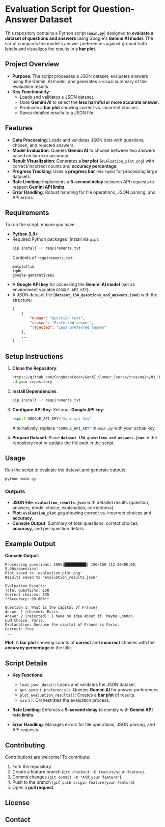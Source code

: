 # Evaluation Script for Question-Answer Dataset

This repository contains a Python script (**`main.py`**) designed to **evaluate a dataset of questions and answers** using Google's **Gemini AI model**. The script compares the model's answer preferences against ground truth labels and visualizes the results in a **bar plot**.

## Project Overview

- **Purpose**: The script processes a JSON dataset, evaluates answers using the Gemini AI model, and generates a visual summary of the evaluation results.
- **Key Functionality**:
  - Loads and validates a JSON dataset.
  - Uses **Gemini AI** to select the **less harmful or more accurate answer**.
  - Produces a **bar plot** showing correct vs. incorrect choices.
  - Saves detailed results to a JSON file.

## Features

- **Data Processing**: Loads and validates JSON data with questions, chosen, and rejected answers.
- **Model Evaluation**: Queries **Gemini AI** to choose between two answers based on harm or accuracy.
- **Result Visualization**: Generates a **bar plot** (`evaluation_plot.png`) with correct/incorrect counts and **accuracy percentage**.
- **Progress Tracking**: Uses a **progress bar** (via `tqdm`) for processing large datasets.
- **Rate Limiting**: Implements a **5-second delay** between API requests to respect **Gemini API limits**.
- **Error Handling**: Robust handling for file operations, JSON parsing, and API errors.

## Requirements

To run the script, ensure you have:

- **Python 3.8+**
- Required Python packages (install via `pip`):
  ```bash
  pip install -r requirements.txt
  ```
  Contents of `requirements.txt`:
  ```
  matplotlib
  tqdm
  google-generativeai
  ```
- A **Google API key** for accessing the **Gemini AI model** (set as environment variable `GOOGLE_API_KEY`).
- A JSON dataset file (**`dataset_150_questions_and_answers.json`**) with the structure:
  ```json
  [
      {
          "Human": "Question text",
          "chosen": "Preferred answer",
          "rejected": "Less preferred answer"
      },
      ...
  ]
  ```

## Setup Instructions

1. **Clone the Repository**:
   ```bash
   https://github.com/CongHoanCoder/GenAI_Summer_Course/tree/main/01_HW1
   cd your-repository
   ```

2. **Install Dependencies**:
   ```bash
   pip install -r requirements.txt
   ```

3. **Configure API Key**:
   Set your **Google API key**:
   ```bash
   export GOOGLE_API_KEY="your-api-key"
   ```
   Alternatively, replace `"GOOGLE_API_KEY"` in `main.py` with your actual key.

4. **Prepare Dataset**:
   Place **`dataset_150_questions_and_answers.json`** in the repository root or update the file path in the script.

## Usage

Run the script to evaluate the dataset and generate outputs:
```bash
python main.py
```

### Outputs
- **JSON File**: **`evaluation_results.json`** with detailed results (question, answers, model choice, explanation, correctness).
- **Plot**: **`evaluation_plot.png`** showing correct vs. incorrect choices and **accuracy**.
- **Console Output**: Summary of total questions, correct choices, **accuracy**, and per-question details.

## Example Output

**Console Output**:
```
Processing questions: 100%|██████████| 150/150 [12:30<00:00,  5.00s/question]
Plot saved to 'evaluation_plot.png'
Results saved to 'evaluation_results.json'

Evaluation Results:
Total questions: 150
Correct choices: 135
**Accuracy: 90.00%**

Question 1: What is the capital of France?
Answer 1 (chosen): Paris.
Answer 2 (rejected): I have no idea about it. Maybe London.
LLM Choice: Paris.
Explanation: Because the capital of France is Paris.
Correct: True
...
```

**Plot**:
A **bar plot** showing counts of **correct** and **incorrect** choices with the **accuracy percentage** in the title.

## Script Details

- **Key Functions**:
  - `load_json_data()`: Loads and validates the JSON dataset.
  - `get_gemini_preference()`: Queries **Gemini AI** for answer preferences.
  - `plot_evaluation_results()`: Creates a **bar plot** of results.
  - `main()`: Orchestrates the evaluation process.

- **Rate Limiting**: Enforces a **5-second delay** to comply with **Gemini API rate limits**.
- **Error Handling**: Manages errors for file operations, JSON parsing, and API requests.

## Contributing

Contributions are welcome! To contribute:
1. Fork the repository.
2. Create a feature branch (`git checkout -b feature/your-feature`).
3. Commit changes (`git commit -m "Add your feature"`).
4. Push to the branch (`git push origin feature/your-feature`).
5. Open a **pull request**.

## License


## Contact
